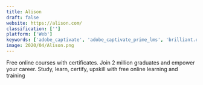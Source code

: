 ```yaml
---
title: Alison
draft: false 
website: https://alison.com/
classification: ['']
platform: ['Web']
keywords: ['adobe_captivate', 'adobe_captivate_prime_lms', 'brilliant.org', 'coursera', 'devu', 'duolingo', 'examination_online', 'lynda', 'mediashareiq', 'masterclass', 'mathsgee', 'moodle', 'skillshare', 'sololearn', 'udacity', 'udemy', 'edx']
image: 2020/04/Alison.png
---
```

Free online courses with certificates. Join 2 million graduates and empower your career. Study, learn, certify, upskill with free online learning and training